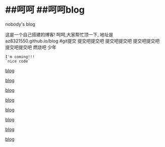##呵呵
##呵呵blog
====

nobody's blog


这是一个自己搭建的博客!
呵呵,大家帮忙顶一下,
地址是az8321550.github.io/blog
#git提交
提交吧提交吧
提交吧提交吧
提交吧提交吧
提交吧提交吧
燃烧吧 少年

    I'm coming!!!
    `nice code`
[blog](http://az8321550.github.io/)

[blog](http://az8321550.github.io/)

[blog](http://az8321550.github.io/)

[blog](http://az8321550.github.io/)

[blog](http://az8321550.github.io/)

[blog](http://az8321550.github.io/)

[blog](http://az8321550.github.io/)

[blog](http://az8321550.github.io/)
